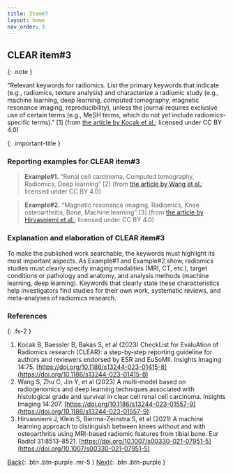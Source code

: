 ```yaml
---
title: Item#3
layout: home
nav_order: 3
---
```


## CLEAR item#3

{: .note }

“Relevant keywords for radiomics. List the primary keywords that indicate (e.g., radiomics, texture analysis) and characterize a radiomic study (e.g., machine learning, deep learning, computed tomography, magnetic resonance imaging, reproducibility), unless the journal requires exclusive use of certain terms (e.g., MeSH terms, which do not yet include radiomics-specific terms).” [1] (from [the article by Kocak et al.](https://insightsimaging.springeropen.com/articles/10.1186/s13244-023-01415-8); licensed under CC BY 4.0)

{: .important-title }

### Reporting examples for CLEAR item#3

> **Example#1.** “Renal cell carcinoma, Computed tomography, Radiomics, Deep learning” [2] (from [the article by Wang et al.](https://doi.org/10.1186/s13244-023-01557-9); licensed under CC BY 4.0)

> **Example#2.** “Magnetic resonance imaging, Radiomics, Knee osteoarthritis, Bone, Machine learning” [3] (from [the article by Hirvasniemi et al.](https://doi.org/10.1007/s00330-021-07951-5); licensed under CC BY 4.0)

### Explanation and elaboration of CLEAR item#3

To make the published work searchable, the keywords must highlight its most important aspects. As Example#1 and Example#2 show, radiomics studies must clearly specify imaging modalities (MRI, CT, etc.), target conditions or pathology and anatomy, and analysis methods (machine learning, deep learning). Keywords that clearly state these characteristics help investigators find studies for their own work, systematic reviews, and meta-analyses of radiomics research.

### References

{: .fs-2 }

1. 	Kocak B, Baessler B, Bakas S, et al (2023) CheckList for EvaluAtion of Radiomics research (CLEAR): a step-by-step reporting guideline for authors and reviewers endorsed by ESR and EuSoMII. Insights Imaging 14:75. [https://doi.org/10.1186/s13244-023-01415-8](https://doi.org/10.1186/s13244-023-01415-8)
2. 	Wang S, Zhu C, Jin Y, et al (2023) A multi-model based on radiogenomics and deep learning techniques associated with histological grade and survival in clear cell renal cell carcinoma. Insights Imaging 14:207. [https://doi.org/10.1186/s13244-023-01557-9](https://doi.org/10.1186/s13244-023-01557-9)
3. 	Hirvasniemi J, Klein S, Bierma-Zeinstra S, et al (2021) A machine learning approach to distinguish between knees without and with osteoarthritis using MRI-based radiomic features from tibial bone. Eur Radiol 31:8513–8521. [https://doi.org/10.1007/s00330-021-07951-5](https://doi.org/10.1007/s00330-021-07951-5)

[Back](https://radiomic.github.io/CLEAR-E3/docs/Item2.html){: .btn .btn-purple .mr-5 }
[Next](https://radiomic.github.io/CLEAR-E3/docs/Item4.html){: .btn .btn-purple   }



